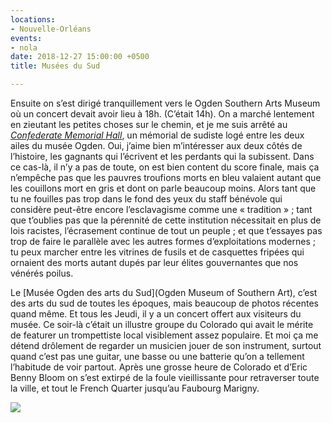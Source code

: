 ```yaml
---
locations:
- Nouvelle-Orléans
events:
- nola
date: 2018-12-27 15:00:00 +0500
title: Musées du Sud

---
```

Ensuite on s’est dirigé tranquillement vers le Ogden Southern Arts Museum où un concert devait avoir lieu à 18h. (C’était 14h).
On a marché lentement en zieutant les petites choses sur le chemin, et je me suis arrêté au [_Confederate Memorial Hall_](https://en.wikipedia.org/wiki/Confederate_Memorial_Hall "Confederate Memorial Hall"), un mémorial de sudiste logé entre les deux ailes du musée Ogden.
Oui, j’aime bien m’intéresser aux deux côtés de l’histoire, les gagnants qui l’écrivent et les perdants qui la subissent. Dans ce cas-là, il n’y a pas de toute, on est bien content du score finale, mais ça n’empêche pas que les pauvres troufions morts en bleu valaient autant que les couillons mort en gris et dont on parle beaucoup moins.
Alors tant que tu ne fouilles pas trop dans le fond des yeux du staff bénévole qui considère peut-être encore l’esclavagisme comme une « tradition » ; tant que t’oublies pas que la pérennité de cette institution nécessitait en plus de lois racistes, l’écrasement continue de tout un peuple ; et que t’essayes pas trop de faire le parallèle avec les autres formes d’exploitations modernes ; tu peux marcher entre les vitrines de fusils et de casquettes fripées qui ornaient des morts autant dupés par leur élites gouvernantes que nos vénérés poilus.

Le [Musée Ogden des arts du Sud](Ogden Museum of Southern Art), c’est des arts du sud de toutes les époques, mais beaucoup de photos récentes quand même. Et tous les Jeudi, il y a un concert offert aux visiteurs du musée. Ce soir-là c’était un illustre groupe du Colorado qui avait le mérite de featurer un trompettiste local visiblement assez populaire. Et moi ça me détend drôlement de regarder un musicien jouer de son instrument, surtout quand c’est pas une guitar, une basse ou une batterie qu’on a tellement l’habitude de voir partout. Après une grosse heure de Colorado et d’Eric Benny Bloom on s’est extirpé de la foule vieillissante pour retraverser toute la ville, et tout le French Quarter jusqu’au Faubourg Marigny.

![](/medias/IMG_0017.jpeg)